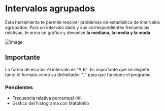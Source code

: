 # Intervalos agrupados

Esta herramienta te permite resolver problemas de estadísitica de intervalos agrupados. Para un intervalo dado y sus correspondientes frecuencias relativas, te arma un gráfico y devuelve <b>la mediana, la media y la moda</b>

![image](https://user-images.githubusercontent.com/27651332/207667591-727ba39a-7351-4ae0-8bf9-db5cf501742b.png)

## Importante

La forma de escribir el intervalo es "A;B". Es importante que se respete tanto el formato como su delimitador ";" para que funcione el programa.

### Pendientes

- Frecuencia relativa porcentual (hi)
- Gráfico del histograma con Matplotlib
